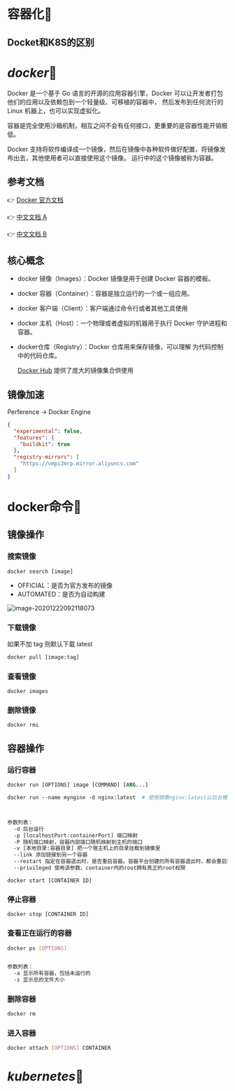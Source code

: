 # 容器化🐳



## Docket和K8S的区别





# *docker*🐳

Docker 是一个基于 Go 语言的开源的应用容器引擎，Docker 可以让开发者打包他们的应用以及依赖包到一个轻量级、可移植的容器中， 然后发布到任何流行的 Linux 机器上，也可以实现虚拟化。

容器是完全使用沙箱机制，相互之间不会有任何接口，更重要的是容器性能开销极低。

Docker 支持将软件编译成一个镜像，然后在镜像中各种软件做好配置，将镜像发布出去，其他使用者可以直接使用这个镜像。 运行中的这个镜像被称为容器。



## 参考文档

👉 [Docker 官方文档](https://docs.docker.com/)

👉 [中文文档  A](https://docker-doc.readthedocs.io/zh_CN/latest/installation/ubuntulinux.html)

👉 [中文文档  B](http://www.dockerinfo.net/document)



## 核心概念

- docker 镜像（Images）：Docker 镜像是用于创建 Docker 容器的模板。 

- docker 容器（Container）：容器是独立运行的一个或一组应用。 

- docker 客户端（Client）：客户端通过命令行或者其他工具使用

- docker 主机（Host）：一个物理或者虚拟的机器用于执行 Docker 守护进程和容器。 

- docker仓库（Registry）：Docker 仓库用来保存镜像，可以理解 为代码控制中的代码仓库。

  [Docker Hub](https://hub.docker.com) 提供了庞大的镜像集合供使用



## 镜像加速

Perference -> Docker Engine

```json
{
  "experimental": false,
  "features": {
    "buildkit": true
  },
  "registry-mirrors": [
    "https://vmpi2mrp.mirror.aliyuncs.com"
  ]
}
```







# docker命令🐳

## 镜像操作

### 搜索镜像

```
docker search [image]
```



- OFFICIAL：是否为官方发布的镜像
- AUTOMATED：是否为自动构建

![image-20201222092118073](http://store.secretcamp.cn/uPic/image-2020122209211807320201222092118160860007879B7i879B7i8.png)





### 下载镜像

如果不加 tag 则默认下载 latest

```dockerfile
docker pull [image:tag]
```



### 查看镜像

```
docker images
```





### 删除镜像

```
docker rmi
```





## 容器操作

### 运行容器

```dockerfile
docker run [OPTIONS] image [COMMAND] [ARG...]

docker run --name mynginx -d nginx:latest  # 使用镜像nginx:latest以后台模式启动一个容器，命名为mynginx



参数列表：
  -d 后台运行
  -p [localhostPort:containerPort] 端口映射 
  -P 随机端口映射，容器内部端口随机映射到主机的端口
  -v [本地目录:容器目录] 把一个宿主机上的目录挂载到镜像里
  --link 添加链接到另一个容器
  --restart 指定在容器退出时，是否重启容器。容器平台创建的所有容器退出时，都会重启容器，所以本参数不需要特别指定
  --privileged 使用该参数，container内的root拥有真正的root权限
```







```
docker start [CONTAINER ID]
```



### 停止容器

```
docker stop [CONTAINER ID]
```



### 查看正在运行的容器

```sh
docker ps [OPTIONS]


参数列表：
  -a 显示所有容器，包括未运行的
  -s 显示总的文件大小
```



### 删除容器

```sh
docker rm
```





### 进入容器

```sh
docker attach [OPTIONS] CONTAINER
```







# *kubernetes*🐳
